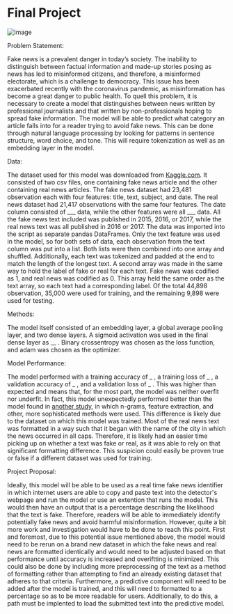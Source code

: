 # Final Project

![image](https://user-images.githubusercontent.com/67920492/89720102-a84d8680-d99c-11ea-82e6-6182221ec9f0.png)

Problem Statement:

Fake news is a prevalent danger in today’s society. The inability to distinguish between factual information and made-up stories posing as news has led to misinformed citizens, and therefore, a misinformed electorate, which is a challenge to democracy. This issue has been exacerbated recently with the coronavirus pandemic, as misinformation has become a great danger to public health. To quell this problem, it is necessary to create a model that distinguishes between news written by professional journalists and that written by non-professionals hoping to spread fake information. The model will be able to predict what category an article falls into for a reader trying to avoid fake news. This can be done through natural language processing by looking for patterns in sentence structure, word choice, and tone. This will require tokenization as well as an embedding layer in the model.

Data:

The dataset used for this model was downloaded from [Kaggle.com](https://www.kaggle.com/clmentbisaillon/fake-and-real-news-dataset). It consisted of two csv files, one containing fake news article and the other containing real news articles. The fake news dataset had 23,481 observation each with four features: title, text, subject, and date. The real news dataset had 21,417 observations with the same four features. The date column consisted of ___ data, while the other features were all ___ data. All the fake news text included was published in 2015, 2016, or 2017, while the real news text was all published in 2016 or 2017. The data was imported into the script as separate pandas DataFrames. Only the text feature was used in the model, so for both sets of data, each observation from the text column was put into a list. Both lists were then combined into one array and shuffled. Additionally, each text was tokenized and padded at the end to match the length of the longest text. A second array was made in the same way to hold the label of fake or real for each text. Fake news was codified as 1, and real news was codified as 0. This array held the same order as the text array, so each text had a corresponding label. Of the total 44,898 observation, 35,000 were used for training, and the remaining 9,898 were used for testing.

Methods:

The model itself consisted of an embedding layer, a global average pooling layer, and two dense layers. A sigmoid activation was used in the final dense layer as __ . Binary crossentropy was chosen as the loss function, and adam was chosen as the optimizer.

Model Performance:

The model performed with a training accuracy of _ , a training loss of _ , a validation accuracy of _ , and a validation loss of _ . This was higher than expected and means that, for the most part, the model was neither overfit nor underfit. In fact, this model unexpectedly performed better than the model found in [another study](https://onlinelibrary.wiley.com/doi/epdf/10.1002/spy2.9), in which n-grams, feature extraction, and other, more sophisticated methods were used. This difference is likely due to the dataset on which this model was trained. Most of the real news text was formatted in a way such that it began with the name of the city in which the news occurred in all caps. Therefore, it is likely had an easier time picking up on whether a text was fake or real, as it was able to rely on that significant formatting difference. This suspicion could easily be proven true or false if a different dataset was used for training.  

Project Proposal:

Ideally, this model will be able to be used as a real time fake news identifier in which internet users are able to copy and paste text into the detector's webpage and run the model or use an extention that runs the model. This would then have an output that is a percentage describing the likelihood that the text is fake. Therefore, readers will be able to immediately identify potentially fake news and avoid harmful misinformation. However, quite a bit more work and investigation would have to be done to reach this point. First and foremost, due to this potential issue mentioned above, the model would need to be rerun on a brand new dataset in which the fake news and real news are formatted identically and would need to be adjusted based on that performance until accuracy is increased and overiftting is minimized. This could also be done by including more preprocessing of the text as a method of formatting rather than attempting to find an already existing dataset that adheres to that criteria. Furthermore, a predictive component will need to be added after the model is trained, and this will need to formatted to a percentage so as to be more readable for users. Additionally, to do this, a path must be implented to load the submitted text into the predictive model.

